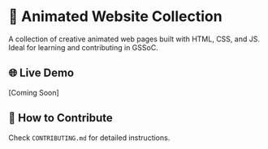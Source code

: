 # 🎨 Animated Website Collection

A collection of creative animated web pages built with HTML, CSS, and JS. Ideal for learning and contributing in GSSoC.

## 🌐 Live Demo
[Coming Soon]

## 🚀 How to Contribute
Check `CONTRIBUTING.md` for detailed instructions.